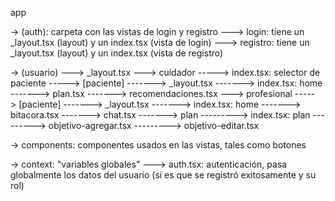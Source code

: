 app

-> (auth): carpeta con las vistas de login y registro
---> login: tiene un _layout.tsx (layout) y un index.tsx (vista de login)
---> registro: tiene un _layout.tsx (layout) y un index.tsx (vista de registro)

-> (usuario)
---> _layout.tsx
---> cuidador
-----> index.tsx: selector de paciente
-----> [paciente]
-------> _layout.tsx
-------> index.tsx: home
-------> plan.tsx
-------> recomendaciones.tsx
---> profesional
-----> [paciente]
-------> _layout.tsx
-------> index.tsx: home
-------> bitacora.tsx
-------> chat.tsx
-------> plan
---------> index.tsx: plan
---------> objetivo-agregar.tsx
---------> objetivo-editar.tsx

-> components: componentes usados en las vistas, tales como botones

-> context: "variables globales"
---> auth.tsx: autenticación, pasa globalmente los datos del usuario (si es que se registró exitosamente y su rol)
